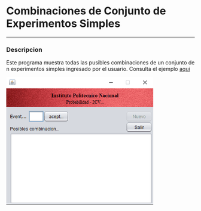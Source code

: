 # Combinaciones de Conjunto de Experimentos Simples

---
### Descripcion

<p>Este programa muestra todas las pusibles combinaciones de un conjunto de n experimentos simples ingresado por el usuario. Consulta el ejemplo <a href="https://drive.google.com/file/d/1mkRg3fxplNx3b61Rb2FeYMfFwoxHlWcj/view?usp=sharing" target="_blank" rel="noreferrer">aqui</a></p>

<img src="vista.png">
